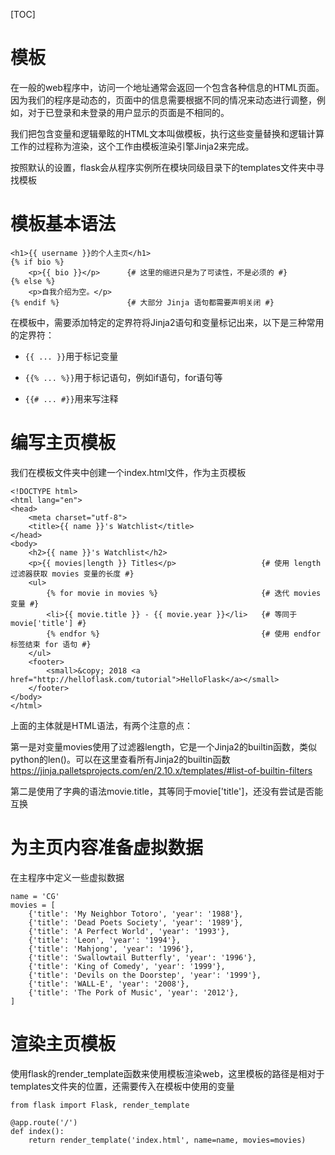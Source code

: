 [TOC]

# 模板

在一般的web程序中，访问一个地址通常会返回一个包含各种信息的HTML页面。因为我们的程序是动态的，页面中的信息需要根据不同的情况来动态进行调整，例如，对于已登录和未登录的用户显示的页面是不相同的。

我们把包含变量和逻辑晕眩的HTML文本叫做模板，执行这些变量替换和逻辑计算工作的过程称为渲染，这个工作由模板渲染引擎Jinja2来完成。

按照默认的设置，flask会从程序实例所在模块同级目录下的templates文件夹中寻找模板

# 模板基本语法

```
<h1>{{ username }}的个人主页</h1>
{% if bio %}
    <p>{{ bio }}</p>      {# 这里的缩进只是为了可读性，不是必须的 #}
{% else %}
    <p>自我介绍为空。</p>
{% endif %}               {# 大部分 Jinja 语句都需要声明关闭 #}
```

在模板中，需要添加特定的定界符将Jinja2语句和变量标记出来，以下是三种常用的定界符：

- `{{ ... }}`用于标记变量

- `{{% ... %}}`用于标记语句，例如if语句，for语句等

- `{{# ... #}}`用来写注释

# 编写主页模板

我们在模板文件夹中创建一个index.html文件，作为主页模板

```
<!DOCTYPE html>
<html lang="en">
<head>
    <meta charset="utf-8">
    <title>{{ name }}'s Watchlist</title>
</head>
<body>
    <h2>{{ name }}'s Watchlist</h2>
    <p>{{ movies|length }} Titles</p>                   {# 使用 length 过滤器获取 movies 变量的长度 #}
    <ul>
        {% for movie in movies %}                       {# 迭代 movies 变量 #}
        <li>{{ movie.title }} - {{ movie.year }}</li>   {# 等同于 movie['title'] #}
        {% endfor %}                                    {# 使用 endfor 标签结束 for 语句 #}
    </ul>
    <footer>
        <small>&copy; 2018 <a href="http://helloflask.com/tutorial">HelloFlask</a></small>
    </footer>
</body>
</html>
```

上面的主体就是HTML语法，有两个注意的点：

第一是对变量movies使用了过滤器length，它是一个Jinja2的builtin函数，类似python的len()。可以在这里查看所有Jinja2的builtin函数 https://jinja.palletsprojects.com/en/2.10.x/templates/#list-of-builtin-filters

第二是使用了字典的语法movie.title，其等同于movie['title']，还没有尝试是否能互换

# 为主页内容准备虚拟数据

在主程序中定义一些虚拟数据

```
name = 'CG'
movies = [
    {'title': 'My Neighbor Totoro', 'year': '1988'},
    {'title': 'Dead Poets Society', 'year': '1989'},
    {'title': 'A Perfect World', 'year': '1993'},
    {'title': 'Leon', 'year': '1994'},
    {'title': 'Mahjong', 'year': '1996'},
    {'title': 'Swallowtail Butterfly', 'year': '1996'},
    {'title': 'King of Comedy', 'year': '1999'},
    {'title': 'Devils on the Doorstep', 'year': '1999'},
    {'title': 'WALL-E', 'year': '2008'},
    {'title': 'The Pork of Music', 'year': '2012'},
]
```

# 渲染主页模板

使用flask的render_template函数来使用模板渲染web，这里模板的路径是相对于templates文件夹的位置，还需要传入在模板中使用的变量

```
from flask import Flask, render_template

@app.route('/')
def index():
    return render_template('index.html', name=name, movies=movies)
```

